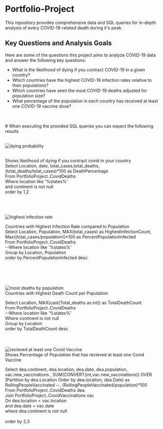 # Portfolio-Project
This repository provides comprehensive data and SQL queries for in-depth analysis of every COVID-19-related death during it's peak.
<br>

## Key Questions and Analysis Goals

Here are some of the questions this project aims to analyze COVID-19 data and answer the following key questions:

- What is the likelihood of dying if you contract COVID-19 in a given country? 
- Which countries have the highest COVID-19 infection rates relative to their populations? 
- Which countries have seen the most COVID-19 deaths adjusted for population size? 
- What percentage of the population in each country has received at least one COVID-19 vaccine dose? 
<br>
<br>
# When executing the provided SQL queries you can expect the following results
<br>
<br>

![dying probability](https://github.com/amithar06/Portfolio-Project/assets/132035144/baadbb3f-467a-4524-bd5c-77019dce4bf0)

<br>
Shows likelihood of dying if you contract covid in your country
<br>
Select Location, date, total_cases,total_deaths, (total_deaths/total_cases)*100 as DeathPercentage
<br>
From PortfolioProject..CovidDeaths
<br>
Where location like '%states%'
<br>
and continent is not null 
<br>
order by 1,2
<br>


<br>
<br>
<br>

![highest infection rate](https://github.com/amithar06/Portfolio-Project/assets/132035144/50f2abe3-bcc6-452d-bb6c-7d709fb34716)
<br>

Countries with Highest Infection Rate compared to Population
<br>
Select Location, Population, MAX(total_cases) as HighestInfectionCount,  Max((total_cases/population))*100 as PercentPopulationInfected <br>
From PortfolioProject..CovidDeaths <br>
--Where location like '%states%' <br>
Group by Location, Population <br>
order by PercentPopulationInfected desc

<br> <br> <br> <br> 
![most deaths by population](https://github.com/amithar06/Portfolio-Project/assets/132035144/6408de6d-7b2c-490e-a837-11f63620c61e)
<br>
Countries with Highest Death Count per Population <br>

Select Location, MAX(cast(Total_deaths as int)) as TotalDeathCount <br>
From PortfolioProject..CovidDeaths <br>
--Where location like '%states%' <br>
Where continent is not null  <br>
Group by Location <br>
order by TotalDeathCount desc 
<br> <br> <br> <br> 
![recieved at least one Covid Vaccine](https://github.com/amithar06/Portfolio-Project/assets/132035144/bdb26cc0-2fd6-48fe-8ae0-50471fef6e7f)
<br> 
Shows Percentage of Population that has recieved at least one Covid Vaccine

Select dea.continent, dea.location, dea.date, dea.population, vac.new_vaccinations
, SUM(CONVERT(int,vac.new_vaccinations)) OVER (Partition by dea.Location Order by dea.location, dea.Date) as RollingPeopleVaccinated
--, (RollingPeopleVaccinated/population)*100 <br> 
From PortfolioProject..CovidDeaths dea <br> 
Join PortfolioProject..CovidVaccinations vac <br> 
	On dea.location = vac.location <br> 
	and dea.date = vac.date <br> 
where dea.continent is not null <br>  
order by 2,3 

